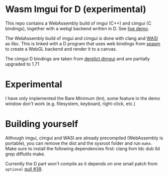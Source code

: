 # Wasm Imgui for D (experimental)

This repo contains a WebAssembly build of imgui (C++) and cimgui (C bindings), together with a webgl backend written in D. See [live demo](https://skoppe.github.io/spasm-imgui/).

The WebAssembly build of imgui and cimgui is done with clang and [WASI](https://wasi.dev/) as libc. This is linked with a D program that uses web bindings from [spasm](https://github.com/skoppe/spasm) to create a WebGL backend and render it to a canvas.

The cimgui D bindings are taken from [derelict dimgui](https://github.com/Extrawurst/DerelictImgui) and are partially upgraded to 1.71

# Experimental

I have only implemented the Bare Minimum (tm), some feature in the demo window don't work (e.g. filesystem, keyboard, right-click, etc.)

# Building yourself

Although imgui, cimgui and WASI are already precompiled (WebAssembly is portable), you can remove the dist and the sysroot folder and run `make`. Make sure to install the following dependencies first: clang llvm ldc dub lld grep diffutils make.

Currently the D part won't compile as it depends on one small patch from `optional` [pull #39](https://github.com/aliak00/optional/pull/39).
